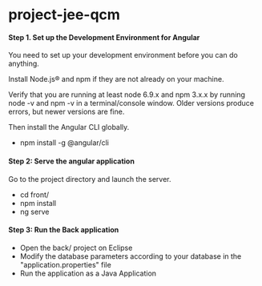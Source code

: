 # project-jee-qcm

#### Step 1. Set up the Development Environment for Angular

You need to set up your development environment before you can do anything.

Install Node.js® and npm if they are not already on your machine.

Verify that you are running at least node 6.9.x and npm 3.x.x by running node -v and npm -v in a terminal/console window. Older versions produce errors, but newer versions are fine.

Then install the Angular CLI globally.
* npm install -g @angular/cli

#### Step 2: Serve the angular application

Go to the project directory and launch the server.

* cd front/
* npm install
* ng serve

#### Step 3: Run the Back application

* Open the back/ project on Eclipse
* Modify the database parameters according to your database in the "application.properties" file
* Run the application as a Java Application

